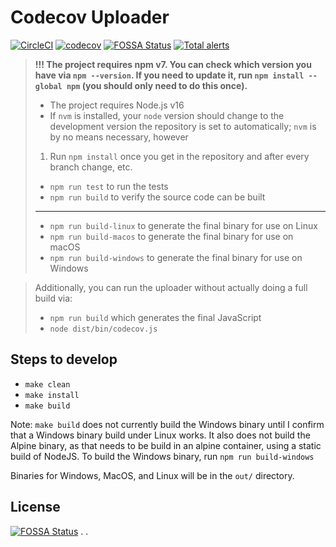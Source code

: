 # Codecov Uploader

[![CircleCI](https://circleci.com/gh/codecov/uploader.svg?style=shield&circle-token=def755bf76a1d8c36436c3115530c7eac7fa30e0)](https://circleci.com/gh/codecov/uploader) [![codecov](https://codecov.io/gh/codecov/uploader/branch/master/graph/badge.svg?token=X1gImxfIya)](https://codecov.io/gh/codecov/uploader)
[![FOSSA Status](https://app.fossa.com/api/projects/git%2Bgithub.com%2Fcodecov%2Fuploader.svg?type=shield)](https://app.fossa.com/projects/git%2Bgithub.com%2Fcodecov%2Fuploader?ref=badge_shield) [![Total alerts](https://img.shields.io/lgtm/alerts/g/codecov/uploader.svg?logo=lgtm&logoWidth=18)](https://lgtm.com/projects/g/codecov/uploader/alerts/)

> **!!! The project requires npm v7. You can check which version you have via `npm --version`. If you need to update it, run `npm install --global npm` (you should only need to do this once).**
>
> - The project requires Node.js v16
> - If `nvm` is installed, your `node` version should change to the development version the repository is set to automatically; `nvm` is by no means necessary, however
>
> 1. Run `npm install` once you get in the repository and after every branch change, etc.
>
> - `npm run test` to run the tests
> - `npm run build` to verify the source code can be built
>
> ---
>
> - `npm run build-linux` to generate the final binary for use on Linux
> - `npm run build-macos` to generate the final binary for use on macOS
> - `npm run build-windows` to generate the final binary for use on Windows

> Additionally, you can run the uploader without actually doing a full build via:
>
> - `npm run build` which generates the final JavaScript
> - `node dist/bin/codecov.js`

## Steps to develop

- `make clean`
- `make install`
- `make build`

Note: `make build` does not currently build the Windows binary until I confirm that a Windows binary build under Linux works. It also does not build the Alpine binary, as that needs to be build in an alpine container, using a static build of NodeJS. To build the Windows binary, run `npm run build-windows`

Binaries for Windows, MacOS, and Linux will be in the `out/` directory.

## License

[![FOSSA Status](https://app.fossa.com/api/projects/git%2Bgithub.com%2Fcodecov%2Fuploader.svg?type=large)](https://app.fossa.com/projects/git%2Bgithub.com%2Fcodecov%2Fuploader?ref=badge_large)
.
.
